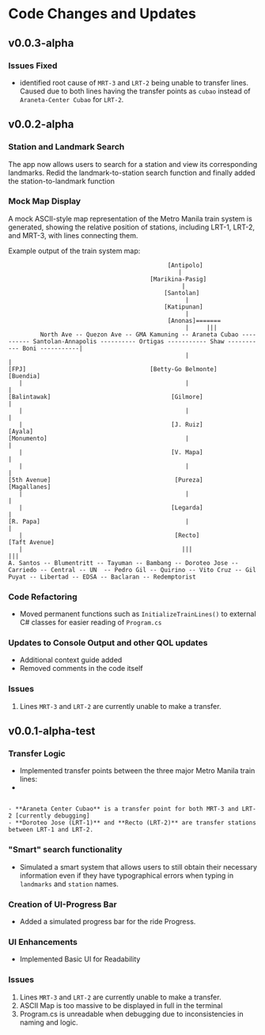 
# Code Changes and Updates

## v0.0.3-alpha

### Issues Fixed
- identified root cause of `MRT-3` and `LRT-2` being unable to transfer lines. Caused due to both lines having the transfer points as `cubao` instead of `Araneta-Center Cubao` for `LRT-2`.

## v0.0.2-alpha

### Station and Landmark Search

The app now allows users to search for a station and view its corresponding landmarks. Redid the landmark-to-station search function and finally added the station-to-landmark function

### Mock Map Display

A mock ASCII-style map representation of the Metro Manila train system is generated, showing the relative position of stations, including LRT-1, LRT-2, and MRT-3, with lines connecting them.

Example output of the train system map:
```
                                             [Antipolo]
                                                |
                                        [Marikina-Pasig]
                                                 |
                                            [Santolan]
                                                  |
                                            [Katipunan]
                                                  |
                                             [Anonas]=======
                                                  |     |||
         North Ave -- Quezon Ave -- GMA Kamuning -- Araneta Cubao ---------- Santolan-Annapolis ---------- Ortigas ----------- Shaw ----------- Boni -----------|
                                                  |                                                                                                             |
[FPJ]                                   [Betty-Go Belmonte]                                                                                                 [Buendia]
   |                                              |                                                                                                             |
[Balintawak]                                  [Gilmore]                                                                                                         |
   |                                              |                                                                                                             |
   |                                          [J. Ruiz]                                                                                                      [Ayala]
[Monumento]                                       |                                                                                                             |
   |                                          [V. Mapa]                                                                                                         |
   |                                              |                                                                                                             |
[5th Avenue]                                   [Pureza]                                                                                                   [Magallanes]
   |                                              |                                                                                                             |
   |                                          [Legarda]                                                                                                         |
[R. Papa]                                         |                                                                                                             |
   |                                           [Recto]                                                                                                    [Taft Avenue]
   |                                             |||                                                                                                          |||
A. Santos -- Blumentritt -- Tayuman -- Bambang -- Doroteo Jose -- Carriedo -- Central -- UN  -- Pedro Gil -- Quirino -- Vito Cruz -- Gil Puyat -- Libertad -- EDSA -- Baclaran -- Redemptorist
```

### Code Refactoring

 - Moved permanent functions such as `InitializeTrainLines()` to external C# classes for easier reading of `Program.cs`

### Updates to Console Output and other QOL updates

 - Additional context guide added
 - Removed comments in the code itself

### Issues

1. Lines `MRT-3` and `LRT-2` are currently unable to make a transfer.

## v0.0.1-alpha-test

### Transfer Logic

- Implemented transfer points between the three major Metro Manila train lines:
- 
```- **Taft Station (MRT-3)** connects to **EDSA Station (LRT-1)**

- **Araneta Center Cubao** is a transfer point for both MRT-3 and LRT-2 [currently debugging]
- **Doroteo Jose (LRT-1)** and **Recto (LRT-2)** are transfer stations between LRT-1 and LRT-2.

```


### "Smart" search functionality

 - Simulated a smart system that allows users to still obtain their necessary information even if they have typographical errors when typing in `landmarks` and `station` names.

### Creation of UI-Progress Bar

 - Added a simulated progress bar for the ride Progress.

### UI Enhancements

 - Implemented Basic UI for Readability

### Issues

1. Lines `MRT-3` and `LRT-2` are currently unable to make a transfer.
2. ASCII Map is too massive to be displayed in full in the terminal
3. Program.cs is unreadable when debugging due to inconsistencies in naming and logic.
